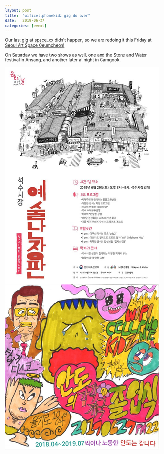 ```yaml
---
layout: post
title:  "wificellphonekidz gig do over"
date:   2019-06-27
categories: [event]
---
```


Our last gig at <a href="https://www.instagram.com/space_xx_/">space_xx</a> didn't happen, so we are redoing it this Friday at <a href="https://www.instagram.com/p/BzKH5Nspb5q/">Seoul Art Space Geumcheon!</a>

On Saturday we have two shows as well, one and the Stone and Water festival in Ansang, and another later at night in Gamgook.

<img src="/assets/images/stonewaterfestival_06292019.jpg">
<br/>
<img src="/assets/images/gamgook_06292019.jpg">
